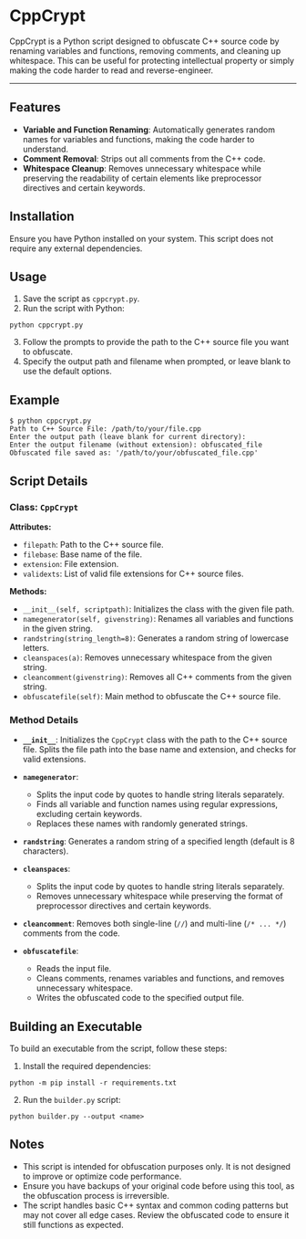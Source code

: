 # CppCrypt

CppCrypt is a Python script designed to obfuscate C++ source code by renaming variables and functions, removing comments, and cleaning up whitespace. This can be useful for protecting intellectual property or simply making the code harder to read and reverse-engineer.

* * *

## Features

- **Variable and Function Renaming**: Automatically generates random names for variables and functions, making the code harder to understand.
- **Comment Removal**: Strips out all comments from the C++ code.
- **Whitespace Cleanup**: Removes unnecessary whitespace while preserving the readability of certain elements like preprocessor directives and certain keywords.

## Installation

Ensure you have Python installed on your system. This script does not require any external dependencies.

## Usage

1. Save the script as `cppcrypt.py`.
2. Run the script with Python:

```shell
python cppcrypt.py
```

3. Follow the prompts to provide the path to the C++ source file you want to obfuscate.
4. Specify the output path and filename when prompted, or leave blank to use the default options.

## Example

```shell
$ python cppcrypt.py
Path to C++ Source File: /path/to/your/file.cpp
Enter the output path (leave blank for current directory): 
Enter the output filename (without extension): obfuscated_file
Obfuscated file saved as: '/path/to/your/obfuscated_file.cpp'
```

## Script Details

### Class: `CppCrypt`

**Attributes:**
- `filepath`: Path to the C++ source file.
- `filebase`: Base name of the file.
- `extension`: File extension.
- `validexts`: List of valid file extensions for C++ source files.

**Methods:**

- `__init__(self, scriptpath)`: Initializes the class with the given file path.
- `namegenerator(self, givenstring)`: Renames all variables and functions in the given string.
- `randstring(string_length=8)`: Generates a random string of lowercase letters.
- `cleanspaces(a)`: Removes unnecessary whitespace from the given string.
- `cleancomment(givenstring)`: Removes all C++ comments from the given string.
- `obfuscatefile(self)`: Main method to obfuscate the C++ source file.

### Method Details

- **`__init__`**: 
  Initializes the `CppCrypt` class with the path to the C++ source file. Splits the file path into the base name and extension, and checks for valid extensions.

- **`namegenerator`**:
  - Splits the input code by quotes to handle string literals separately.
  - Finds all variable and function names using regular expressions, excluding certain keywords.
  - Replaces these names with randomly generated strings.

- **`randstring`**:
  Generates a random string of a specified length (default is 8 characters).

- **`cleanspaces`**:
  - Splits the input code by quotes to handle string literals separately.
  - Removes unnecessary whitespace while preserving the format of preprocessor directives and certain keywords.

- **`cleancomment`**:
  Removes both single-line (`//`) and multi-line (`/* ... */`) comments from the code.

- **`obfuscatefile`**:
  - Reads the input file.
  - Cleans comments, renames variables and functions, and removes unnecessary whitespace.
  - Writes the obfuscated code to the specified output file.

## Building an Executable

To build an executable from the script, follow these steps:

1. Install the required dependencies:

```shell
python -m pip install -r requirements.txt
```

2. Run the `builder.py` script:

```shell
python builder.py --output <name>
```

## Notes

- This script is intended for obfuscation purposes only. It is not designed to improve or optimize code performance.
- Ensure you have backups of your original code before using this tool, as the obfuscation process is irreversible.
- The script handles basic C++ syntax and common coding patterns but may not cover all edge cases. Review the obfuscated code to ensure it still functions as expected.
